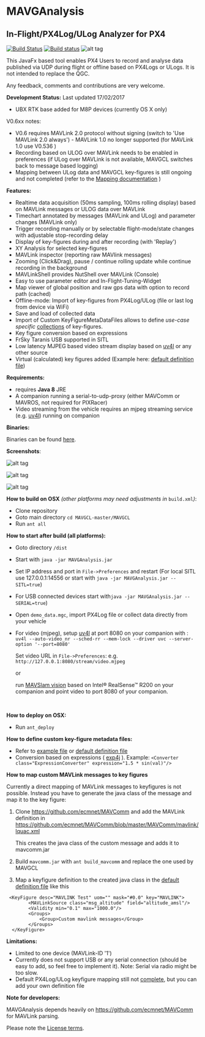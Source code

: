 

# MAVGAnalysis

## In-Flight/PX4Log/ULog Analyzer for PX4

[![Build Status](https://travis-ci.org/ecmnet/MAVGCL.svg?branch=master)](https://travis-ci.org/ecmnet/MAVGCL) [![Build status](https://ci.appveyor.com/api/projects/status/jqo0dnkcksaj6b3s?svg=true)](https://ci.appveyor.com/project/ecmnet/mavgcl) ![alt tag](https://img.shields.io/github/release/ecmnet/MAVGCL.svg)



This JavaFx based tool enables PX4 Users to record and analyse data published via UDP during flight or offline based on PX4Logs or ULogs. It is not intended to replace the QGC. 

Any feedback, comments and contributions are very welcome.

**Development Status:** Last updated 17/02/2017

- UBX RTK base added for M8P devices (currently OS X only)

V0.6xx notes:

- V0.6 requires MAVLink 2.0 protocol without signing (switch to 'Use MAVLink 2.0 always') - MAVLink 1.0 no longer supported (for MAVLink 1.0 use V0.536 )
- Recording based on ULOG over MAVLink needs to be enabled in preferences (if ULog over MAVLink is not available, MAVGCL switches back to message based logging)
- Mapping between ULog data and MAVGCL key-figures is still ongoing and not completed (refer to the [Mapping documentation](https://github.com/ecmnet/MAVGCL/blob/master/MAVGCL/UlogKeyFiguresAssignment.xlsx) )


**Features:**

- Realtime data acquisition (50ms sampling, 100ms rolling display) based on MAVLink messages or ULOG data over MAVLink
- Timechart annotated by messages (MAVLink and ULog) and parameter changes (MAVLink only)
- Trigger recording manually or by selectable flight-mode/state changes with adjustable stop-recording delay
- Display of  key-figures during and after recording (with 'Replay')
- XY Analysis for selected key-figures
- MAVLink inspector (reporting raw MAVlink messages)
- Zooming (Click&Drag), pause / continue rolling update while continue recording in the background
- MAVLinkShell provides NutShell over MAVLink (Console)
- Easy to use parameter editor and In-Flight-Tuning-Widget
- Map viewer of global position and raw gps data with option to record path (cached)
- Offline-mode: Import of key-figures from PX4Log/ULog (file or last log from device via WiFi)
- Save and load of collected data 
- Import of Custom KeyFigureMetaDataFiles allows to define *use-case specific* [collections](https://github.com/ecmnet/MAVGCL/blob/master/MAVGCL/ExampleKeyfigureMetaData.xml) of key-figures.
- Key figure conversion based on expressions
- FrSky Taranis USB supported in SITL
- Low latency MJPEG based video stream display based on [uv4l](http://www.linux-projects.org) or any other source
- Virtual (calculated) key figures added (Example here: [default definition file](https://github.com/ecmnet/MAVGCL/blob/master/MAVGCL/src/com/comino/flight/model/AnalysisDataModelMetaData.xml#L1000))

**Requirements:**

- requires **Java 8** JRE
- A companion running a serial-to-udp-proxy (either MAVComm or MAVROS, not required for PIXRacer)
- Video streaming from the vehicle requires an mjpeg streaming service (e.g.  [uv4l](http://www.linux-projects.org)) running on companion 

**Binaries:**

Binaries can be found [here](https://github.com/ecmnet/MAVGCL/releases).

**Screenshots**:

![alt tag](https://raw.github.com/ecmnet/MAVGCL/master/MAVGCL/screenshot7.png)

![alt tag](https://raw.github.com/ecmnet/MAVGCL/master/MAVGCL/screenshot5.png)

![alt tag](https://raw.github.com/ecmnet/MAVGCL/master/MAVGCL/screenshot6.png)



**How to build on OSX** *(other platforms may need adjustments in* `build.xml`*)*:

- Clone repository
- Goto main directory  `cd MAVGCL-master/MAVGCL`
- Run `ant all`

**How to start after build  (all platforms):**

- Goto directory `/dist`

- Start with `java -jar MAVGAnalysis.jar`

- Set IP address and port in `File->Preferences` and restart (For local SITL use 127.0.0.1:14556 or start with `java -jar MAVGAnalysis.jar --SITL=true`)

- For USB connected devices start with`java -jar MAVGAnalysis.jar --SERIAL=true`)

- Open `demo_data.mgc`, import PX4Log file or collect data directly from your vehicle

- For video (mjpeg), setup  [uv4l](http://www.linux-projects.org) at port 8080 on your companion with :
  ​
  `uv4l --auto-video_nr --sched-rr --mem-lock --driver uvc --server-option '--port=8080'`

  Set video URL in `File->Preferences`: e.g. `http://127.0.0.1:8080/stream/video.mjpeg`

  or 

  run [MAVSlam vision]( https://github.com/ecmnet/MAVSlam) based on Intel® RealSense™ R200 on your companion and point video to port 8080 of your companion.

  ​

**How to deploy on OSX:**

- Run `ant_deploy`


**How to define custom key-figure metadata files:**

- Refer to [example file](https://github.com/ecmnet/MAVGCL/blob/master/MAVGCL/ExampleKeyfigureMetaData.xml) or [default definition file](https://github.com/ecmnet/MAVGCL/blob/master/MAVGCL/src/com/comino/flight/model/AnalysisDataModelMetaData.xml#L515)
- Conversion based on expressions ( [exp4j](http://www.objecthunter.net/exp4j/#Built-in_functions) ).
  Example: `<Converter class="ExpressionConverter" expression="1.5 * sin(val)"/>`


**How to map custom MAVLink messages to key figures**

Currently a direct mapping of MAVLink messages to keyfigures is not possible. Instead you have to generate the java class of the message and map it to the key figure:

1. Clone https://github.com/ecmnet/MAVComm and add the MAVLink definition in https://github.com/ecmnet/MAVComm/blob/master/MAVComm/mavlink/lquac.xml

   This creates the java class of the custom message and adds it to mavcomm.jar

2. Build `mavcomm.jar` with `ant build_mavcomm` and replace the one used by MAVGCL

3. Map a keyfigure definition to the created java class in the [default definition file](https://github.com/ecmnet/MAVGCL/blob/master/MAVGCL/src/com/comino/flight/model/AnalysisDataModelMetaData.xml#L515) like this


```
 <KeyFigure desc="MAVLINK Test" uom="" mask="#0.0" key="MAVLINK">
		<MAVLinkSource class="msg_altitude" field="altitude_amsl"/>
		<Validity min="0.1" max="1000.0"/>
		<Groups>
			<Group>Custom mavlink messages</Group>
		</Groups>
  </KeyFigure>
```
**Limitations:**

- Limited to one device (MAVLink-ID '1')
- Currently does not support USB or any serial connection (should be easy to add, so feel free to implement it). Note: Serial via radio might be too slow.
- Default PX4Log/ULog keyfigure mapping still not [complete](https://github.com/ecmnet/MAVGCL/blob/master/MAVGCL/src/com/comino/flight/model/AnalysisDataModelMetaData.xml), but you can add your own definition file


**Note for developers:**

MAVGAnalysis depends heavily on https://github.com/ecmnet/MAVComm for MAVLink parsing.


Please note the [License terms](https://github.com/ecmnet/MAVGCL/blob/master/MAVGCL/LICENSE.md).

